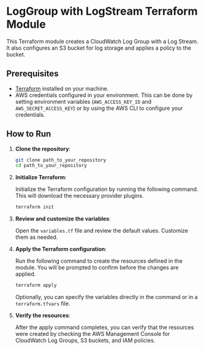 # LogGroup with LogStream Terraform Module

This Terraform module creates a CloudWatch Log Group with a Log Stream. It also configures an S3 bucket for log storage and applies a policy to the bucket.

## Prerequisites

- [Terraform](https://www.terraform.io/downloads.html) installed on your machine.
- AWS credentials configured in your environment. This can be done by setting environment variables (`AWS_ACCESS_KEY_ID` and `AWS_SECRET_ACCESS_KEY`) or by using the AWS CLI to configure your credentials.

## How to Run

1. **Clone the repository**:

    ```sh
    git clone path_to_your_repository
    cd path_to_your_repository
    ```

2. **Initialize Terraform**:

    Initialize the Terraform configuration by running the following command. This will download the necessary provider plugins.

    ```sh
    terraform init
    ```

3. **Review and customize the variables**:

    Open the `variables.tf` file and review the default values. Customize them as needed.

4. **Apply the Terraform configuration**:

    Run the following command to create the resources defined in the module. You will be prompted to confirm before the changes are applied.

    ```sh
    terraform apply
    ```

    Optionally, you can specify the variables directly in the command or in a `terraform.tfvars` file.

5. **Verify the resources**:

    After the apply command completes, you can verify that the resources were created by checking the AWS Management Console for CloudWatch Log Groups, S3 buckets, and IAM policies.
